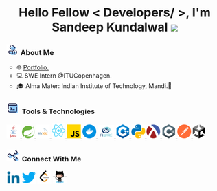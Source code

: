 <!--
**SandeepKundalwal/SandeepKundalwal** is a ✨ _special_ ✨ repository because its `README.md` (this file) appears on your GitHub profile.
-->

<h1 align="center">Hello Fellow < Developers/ >, I'm Sandeep Kundalwal <img src="https://github.com/SandeepKundalwal/SandeepKundalwal/assets/61798659/9dc52849-7b86-4a39-b595-2bb8d53e8f38" width="30px"></h1>
<h3><img src="assets/images/aboutme.png" width="25px"> &nbsp;About Me</h3>
<ul style="list-style-type:circle;">
  <li>🌐 <a href = 'https://SandeepKundalwal.github.io'> Portfolio. </a>  </li>
  <li>💻 SWE Intern @ITUCopenhagen. </li>
<!--   <li>📌 Mumbai, Maharashtra </li> -->
  <li>🎓 Alma Mater: Indian Institute of Technology, Mandi.🍁</li>
</ul>


<h3><img src="assets/images/toolsandtechnology.png" width="28px"> &nbsp;Tools & Technologies</h3>
<a href= https://github.com/SandeepKundalwal?tab=repositories&q=&type=&language=java&sort= > <img width ='32px' src ='assets/images/java.svg'> </a>
<a href= https://github.com/SandeepKundalwal?tab=repositories&q=&type=&language=springboot&sort= > <img width ='29px' src ='assets/images/springboot.svg'> </a> 
<a href= https://github.com/SandeepKundalwal?tab=repositories&q=&type=&language=mysql&sort= > <img width ='32px' src ='assets/images/MySQL.svg'> </a>
<a href= https://github.com/SandeepKundalwal?tab=repositories&q=&type=&language=react&sort= > <img width ='32px' src ='assets/images/ReactJs.svg'> </a>
<a href= https://github.com/SandeepKundalwal?tab=repositories&q=&type=&language=javascript&sort= > <img width ='32px' src ='assets/images/javascript.svg'> </a>
<a href= https://github.com/SandeepKundalwal?tab=repositories&q=&type=&language=docker&sort= > <img width ='32px' src ='assets/images/docker.svg'> </a>
<a href= https://github.com/SandeepKundalwal?tab=repositories&q=&type=&language=fiware&sort= > <img width ='38px' src ='assets/images/fiware.png'> </a>
<a href= https://github.com/SandeepKundalwal?tab=repositories&q=&type=&language=cpp&sort= > <img width ='32px' src ='assets/images/cpp.svg'> </a>
<a href= https://github.com/SandeepKundalwal?tab=repositories&q=&type=&language=python&sort= > <img width ='32px' src ='assets/images/python.svg'> </a>
<a href= https://github.com/SandeepKundalwal?tab=repositories&q=&type=&language=scheme&sort= > <img width ='32px' src ='assets/images/Scheme.svg'> </a>
<a href= https://github.com/SandeepKundalwal?tab=repositories&q=&type=&language=csharp&sort= > <img width ='32px' src ='assets/images/csharp.svg'> </a>
<a href= https://github.com/SandeepKundalwal?tab=repositories&q=&type=&language=postman&sort= > <img width ='32px' src ='assets/images/postman.svg'> </a>
<a href= https://github.com/SandeepKundalwal?tab=repositories&q=&type=&language=unity&sort= > <img width ='29px' src ='assets/images/unity.svg'> </a> 


<h3><img src='assets/images/connectwithme.png' width="28px"> &nbsp;Connect With Me </h3>
<a href = 'https://www.linkedin.com/in/SandeepKundalwal/'> <img width = '32px' align= 'center' src="assets/images/linkedIn.svg"/></a> 
<a href = 'https://twitter.com/SKundalwal'> <img width = '32px' align= 'center' src="assets/images/twitter.svg"/></a> 
<a href = 'https://leetcode.com/SandeepKundalwal/'> <img width = '32px' align= 'center' src="assets/images/leetcode.png"/></a> 
<a href = 'https://github.com/SandeepKundalwal'> <img width = '32px' align= 'center' src="assets/images/github.svg"/></a>
